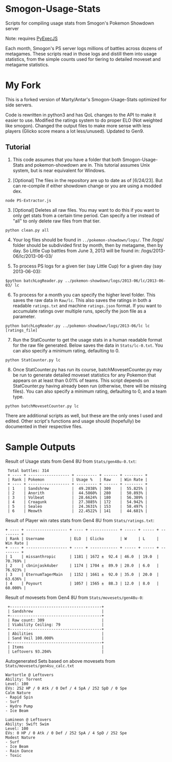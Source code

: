 Smogon-Usage-Stats
==================

Scripts for compiling usage stats from Smogon's Pokemon Showdown server

Note: requires [PyExecJS](https://pypi.python.org/pypi/PyExecJS)

Each month, Smogon's PS server logs millions of battles across dozens of metagames. These scripts read in those logs and distill them into usage statistics, from the simple counts used for tiering to detailed moveset and metagame statistics.


My Fork
==================

This is a forked version of Marty/Antar's Smogon-Usage-Stats optimized for side servers.

Code is rewritten in python3 and has QoL changes to the API to make it easier to use. Modified the ratings system to do proper ELO (Not weighted like smogon). Changed the output files to make more sense with less players (Glicko score means a lot less/unused). Updated to Gen9.

Tutorial
--------

1. This code assumes that you have a folder that both Smogon-Usage-Stats and pokemon-showdown are in.
This tutorial assumes Unix system, but is near equivalent for Windows.

2. [Optional] The files in the repository are up to date as of [6/24/23]. But can re-compile if either showdown change or you are using a modded dex.
```
node PS-Extractor.js
```

3. [Optional] Deletes all raw files. You may want to do this if you want to only get stats from a certain time period. Can specify a tier instead of "all" to only delete raw files from that tier.
```
python clean.py all
```

4. Your log files should be found in `../pokemon-showdown/logs/`. The /logs/ folder should be subdivided first by month, then by metagame, then by day. So Little Cup battles from June 3, 2013 will be found in: /logs/2013-06/lc/2013-06-03/

5.  To process PS logs for a given tier (say Little Cup) for a given day (say 2013-06-03):
```
$python batchLogReader.py ../pokemon-showdown/logs/2013-06/lc/2013-06-03/ lc
```

6.  To process for a month you can specify the higher level folder. This saves the raw data in `Raw/lc`.
This also saves the ratings in both a readable `ratings.txt` and machine `ratings.json` format. If you want to accumulate ratings over multiple runs, specify the json file as a parameter.
```
python batchLogReader.py ../pokemon-showdown/logs/2013-06/lc lc [ratings_file]
```

7. Run the StatCounter to get the usage stats in a human readable format for the raw file generated. Below saves the data in `Stats/lc-0.txt`. You can also specify a minimum rating, defaulting to 0.
```
python StatCounter.py lc
```


8. Once StatCounter.py has run its course, batchMovesetCounter.py may be run to generate detailed moveset statistics for any Pokemon that appears on at least than 0.01% of teams. This script depends on StatCounter.py having already been run (otherwise, there will be missing files). You can also specify a minimum rating, defaulting to 0, and a team type.
```
python batchMovesetCounter.py lc
```

There are additional scripts as well, but these are the only ones I used and edited. Other script's functions and usage should (hopefully) be documented in their respective files.


Sample Outputs
==================

Result of Usage stats from Gen4 8U from `Stats/gen48u-0.txt`:
```
 Total battles: 314
 + ---- + ------------------ + --------- + ------ + -------- + 
 | Rank | Pokemon            | Usage %   | Raw    | Win Rate | 
 + ---- + ------------------ + --------- + ------ + -------- + 
 | 1    | Sandshrew          |  49.2038% | 309    |  55.825% | 
 | 2    | Anorith            |  44.5860% | 280    |  50.893% | 
 | 3    | Volbeat            |  28.6624% | 180    |  56.389% | 
 | 4    | Croagunk           |  27.3885% | 172    |  54.942% | 
 | 5    | Sealeo             |  24.3631% | 153    |  58.497% | 
 | 6    | Meowth             |  22.4522% | 141    |  44.681% | 
 ```

Result of Player win rates stats from Gen4 8U from `Stats/ratings.txt`:
 ```
 + ---- + ------------------ + ---- + ------------ + ----- + ----- + -------- + 
 | Rank | Username           | ELO  | Glicko       | W     | L     | Win Rate |
 + ---- + ------------------ + ---- + ------------ + ----- + ----- + -------- + 
 | 1    | missanthropic      | 1181 | 1672 ±  92.4 | 46.0  | 19.0  |  70.769% |
 | 2    | cbninjask4uber     | 1174 | 1704 ±  89.9 | 20.0  | 6.0   |  76.923% |
 | 3    | EternumTagerMain   | 1152 | 1661 ±  92.0 | 35.0  | 20.0  |  63.636% |
 | 4    | Poyourt            | 1057 | 1565 ±  88.3 | 12.0  | 8.0   |  60.000% |
 ```

Result of movesets from Gen4 8U from `Stats/movesets/gen48u-0`:
```
 +----------------------------------------+ 
 | Sandshrew                              | 
 +----------------------------------------+ 
 | Raw count: 309                         | 
 | Viability Ceiling: 79                  | 
 +----------------------------------------+ 
 | Abilities                              | 
 | Sand Veil 100.000%                     | 
 +----------------------------------------+ 
 | Items                                  | 
 | Leftovers 93.204%                      | 
```

Autogenerated Sets based on above movesets from `Stats/movesets/gen4su_calc.txt`
```
Wartortle @ Leftovers
Ability: Torrent
Level: 100
EVs: 252 HP / 0 Atk / 0 Def / 4 SpA / 252 SpD / 0 Spe
Calm Nature
- Rapid Spin
- Surf
- Hydro Pump
- Ice Beam

Lumineon @ Leftovers
Ability: Swift Swim
Level: 100
EVs: 0 HP / 0 Atk / 0 Def / 252 SpA / 4 SpD / 252 Spe
Modest Nature
- Surf
- Ice Beam
- Rain Dance
- Toxic
```